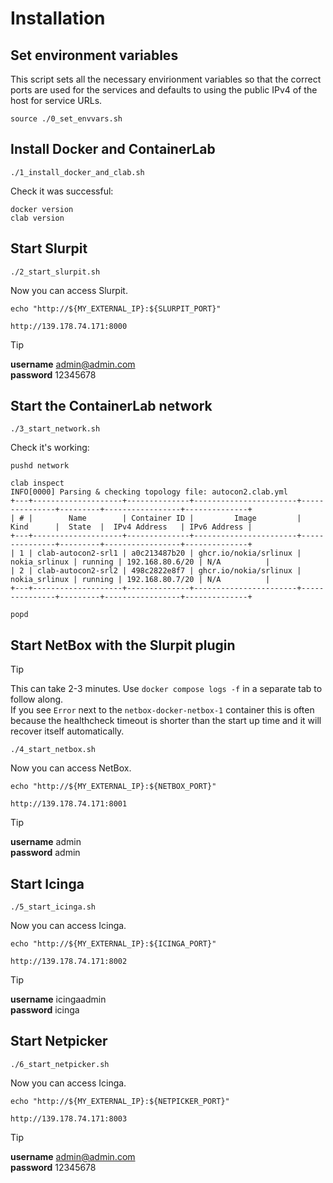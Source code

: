 # Installation

## Set environment variables

This script sets all the necessary envirionment variables so that the correct ports are used for the services and defaults to using the public IPv4 of the host for service URLs.

```
source ./0_set_envvars.sh
```

## Install Docker and ContainerLab

```
./1_install_docker_and_clab.sh
```

Check it was successful:

```
docker version
clab version
```

## Start Slurpit

```
./2_start_slurpit.sh
```

Now you can access Slurpit.

```
echo "http://${MY_EXTERNAL_IP}:${SLURPIT_PORT}"

http://139.178.74.171:8000

```

> [!TIP]
> 
> **username** admin@admin.com  
> **password** 12345678  

## Start the ContainerLab network

```
./3_start_network.sh
```

Check it's working:

```
pushd network

clab inspect
INFO[0000] Parsing & checking topology file: autocon2.clab.yml 
+---+--------------------+--------------+-----------------------+---------------+---------+-----------------+--------------+
| # |        Name        | Container ID |         Image         |     Kind      |  State  |  IPv4 Address   | IPv6 Address |
+---+--------------------+--------------+-----------------------+---------------+---------+-----------------+--------------+
| 1 | clab-autocon2-srl1 | a0c213487b20 | ghcr.io/nokia/srlinux | nokia_srlinux | running | 192.168.80.6/20 | N/A          |
| 2 | clab-autocon2-srl2 | 498c2822e8f7 | ghcr.io/nokia/srlinux | nokia_srlinux | running | 192.168.80.7/20 | N/A          |
+---+--------------------+--------------+-----------------------+---------------+---------+-----------------+--------------+

popd
```

## Start NetBox with the Slurpit plugin

> [!TIP]
> This can take 2-3 minutes. Use `docker compose logs -f` in a separate tab to follow along.  
> If you see `Error` next to the `netbox-docker-netbox-1` container this is often because the healthcheck timeout is shorter than the start up time and it will recover itself automatically.

```
./4_start_netbox.sh
```

Now you can access NetBox.

```
echo "http://${MY_EXTERNAL_IP}:${NETBOX_PORT}"

http://139.178.74.171:8001
```

> [!TIP]
>  
> **username** admin  
> **password** admin

## Start Icinga

```
./5_start_icinga.sh
```

Now you can access Icinga.

```
echo "http://${MY_EXTERNAL_IP}:${ICINGA_PORT}"

http://139.178.74.171:8002
```

> [!TIP]
>   
> **username** icingaadmin  
> **password** icinga

## Start Netpicker

```
./6_start_netpicker.sh
```

Now you can access Icinga.

```
echo "http://${MY_EXTERNAL_IP}:${NETPICKER_PORT}"

http://139.178.74.171:8003
```

> [!TIP]
> 
> **username** admin@admin.com  
> **password** 12345678
